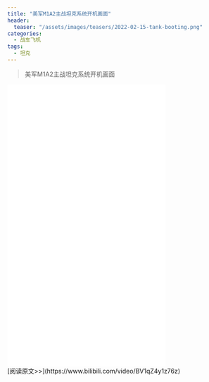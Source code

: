 ```yaml
---
title: "美军M1A2主战坦克系统开机画面"
header:
  teaser: "/assets/images/teasers/2022-02-15-tank-booting.png"
categories:
  - 战车飞机
tags:
  - 坦克
---
```


>美军M1A2主战坦克系统开机画面

<iframe width="360px" height="640px" src="//player.bilibili.com/player.html?aid=382242311&bvid=BV1qZ4y1z76z&cid=546338814&page=1" scrolling="no" border="0" frameborder="no" framespacing="0" allowfullscreen="true"> </iframe>
<br/>
[阅读原文>>](https://www.bilibili.com/video/BV1qZ4y1z76z)

